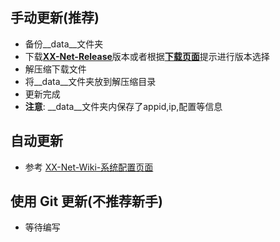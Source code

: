 ## 手动更新(推荐)
* 备份__data__文件夹
* 下载[__XX-Net-Release__](https://github.com/XX-net/XX-Net/releases)版本或者根据[__下载页面__](https://github.com/XX-net/XX-Net/blob/master/code/default/download.md)提示进行版本选择
* 解压缩下载文件
* 将__data__文件夹放到解压缩目录
* 更新完成
* __注意__: __data__文件夹内保存了appid,ip,配置等信息

## 自动更新
* 参考 [XX-Net-Wiki-系统配置页面](https://github.com/XX-net/XX-Net/wiki/%E2%80%9C%E7%B3%BB%E7%BB%9F%E9%85%8D%E7%BD%AE%E2%80%9D%E9%A1%B5%E9%9D%A2)

## 使用 Git 更新(不推荐新手)
* 等待编写